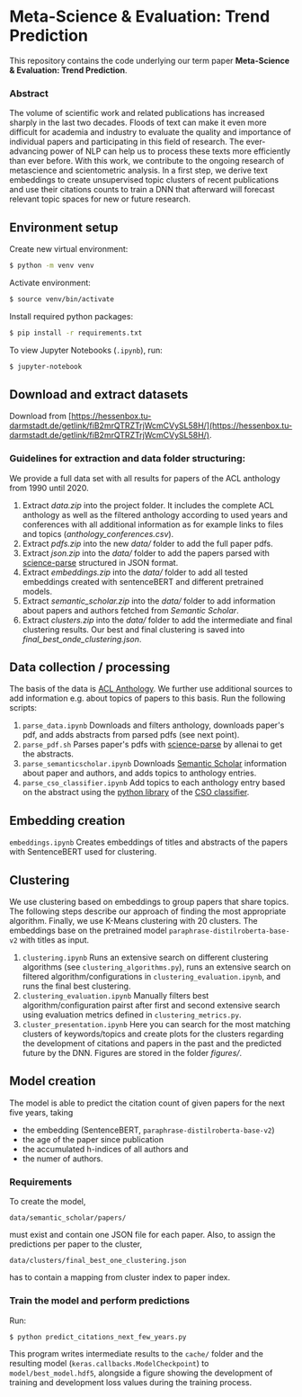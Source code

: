 # Meta-Science & Evaluation: Trend Prediction

This repository contains the code underlying our term paper **Meta-Science & Evaluation: Trend Prediction**.

### Abstract
The volume of scientific work and related publications has increased sharply in the last two decades. Floods of text can make it even more difficult for academia and industry to evaluate the quality and importance of individual papers and participating in this field of research. 
The ever-advancing power of NLP can help us to process these texts more efficiently than ever before. With this work, we contribute to the ongoing research of metascience and scientometric analysis. In a first step, we derive text embeddings to create unsupervised topic clusters of recent publications and use their citations counts to train a DNN that afterward will forecast relevant topic spaces for new or future research.


## Environment setup

Create new virtual environment:

```bash
$ python -m venv venv
```

Activate environment:

```bash
$ source venv/bin/activate
```

Install required python packages:

```bash
$ pip install -r requirements.txt
```

To view Jupyter Notebooks (`.ipynb`), run:

```bash
$ jupyter-notebook
```

## Download and extract datasets

Download from [https://hessenbox.tu-darmstadt.de/getlink/fiB2mrQTRZTrjWcmCVySL58H/](https://hessenbox.tu-darmstadt.de/getlink/fiB2mrQTRZTrjWcmCVySL58H/).

### Guidelines for extraction and data folder structuring:

We provide a full data set with all results for papers of the ACL anthology from 1990 until 2020.

1. Extract _data.zip_ into the project folder. It includes the complete ACL anthology as well as the filtered anthology according to used years and conferences with all additional information as for example links to files and topics (_anthology_conferences.csv_).
2. Extract _pdfs.zip_ into the new _data/_ folder to add the full paper pdfs.
3. Extract _json.zip_ into the _data/_ folder to add the papers parsed with [science-parse](https://github.com/allenai/science-parse) structured in JSON format.
4. Extract _embeddings.zip_ into the _data/_ folder to add all tested embeddings created with sentenceBERT and different pretrained models.
5. Extract _semantic_scholar.zip_ into the _data/_ folder to add information about papers and authors fetched from _Semantic Scholar_.
6. Extract _clusters.zip_ into the _data/_ folder to add the intermediate and final clustering results. Our best and final clustering is saved into _final_best_onde_clustering.json_.

## Data collection / processing
The basis of the data is [ACL Anthology](https://aclanthology.org/). We further use additional sources to add information e.g. about topics of papers to this basis. Run the following scripts:

1. `parse_data.ipynb` Downloads and filters anthology, downloads paper's pdf, and adds abstracts from parsed pdfs (see next point).
2. `parse_pdf.sh` Parses paper's pdfs with [science-parse](https://github.com/allenai/science-parse) by allenai to get the abstracts.
3. `parse_semanticscholar.ipynb` Downloads [Semantic Scholar](https://semanticscholar.org/) information about paper and authors, and adds topics to anthology entries.
4. `parse_cso_classifier.ipynb` Add topics to each anthology entry based on the abstract using the [python library](https://github.com/angelosalatino/cso-classifier) of the [CSO classifier](https://cso.kmi.open.ac.uk).

## Embedding creation
`embeddings.ipynb` Creates embeddings of titles and abstracts of the papers with SentenceBERT used for clustering.

## Clustering
We use clustering based on embeddings to group papers that share topics. The following steps describe our approach of finding the most appropriate algorithm. Finally, we use K-Means clustering with 20 clusters. The embeddings base on the pretrained model `paraphrase-distilroberta-base-v2` with titles as input.

1. `clustering.ipynb` Runs an extensive search on different clustering algorithms (see `clustering_algorithms.py`), runs an extensive search on filtered algorithm/configurations in `clustering_evaluation.ipynb`, and runs the final best clustering.
2. `clustering_evaluation.ipynb` Manually filters best algorithm/configuration pairst after first and second extensive search using evaluation metrics defined in `clustering_metrics.py`.
3. `cluster_presentation.ipynb` Here you can search for the most matching clusters of keywords/topics and create plots for the clusters regarding the development of citations and papers in the past and the predicted future by the DNN. Figures are stored in the folder _figures/_.

## Model creation

The model is able to predict the citation count of given papers for the next five years, taking

- the embedding (SentenceBERT, `paraphrase-distilroberta-base-v2`)
- the age of the paper since publication
- the accumulated h-indices of all authors and
- the numer of authors.

### Requirements

To create the model,

```
data/semantic_scholar/papers/
```

must exist and contain one JSON file for each paper. Also, to assign the predictions per paper to the cluster,

```
data/clusters/final_best_one_clustering.json
```

has to contain a mapping from cluster index to paper index.

### Train the model and perform predictions

Run:

```bash
$ python predict_citations_next_few_years.py
```

This program writes intermediate results to the `cache/` folder and the resulting model (`keras.callbacks.ModelCheckpoint`) to `model/best_model.hdf5`, alongside a figure showing the development of training and development loss values during the training process.